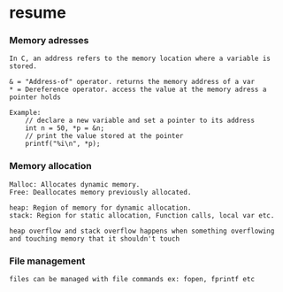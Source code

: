 # resume

### Memory adresses

`In C, an address refers to the memory location where a variable is stored.`

    & = "Address-of" operator. returns the memory address of a var
    * = Dereference operator. access the value at the memory adress a pointer holds

    Example:
        // declare a new variable and set a pointer to its address
        int n = 50, *p = &n;
        // print the value stored at the pointer
        printf("%i\n", *p);

### Memory allocation

    Malloc: Allocates dynamic memory.
    Free: Deallocates memory previously allocated.

    heap: Region of memory for dynamic allocation.
    stack: Region for static allocation, Function calls, local var etc.

    heap overflow and stack overflow happens when something overflowing and touching memory that it shouldn't touch
    
### File management

    files can be managed with file commands ex: fopen, fprintf etc

